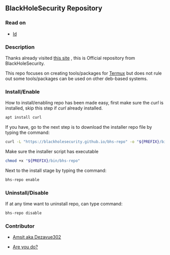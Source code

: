 ## BlackHoleSecurity Repository

### Read on
 * [Id](https://blackholesecurity.github.io/)

### Description
Thanks already visited [this site](https://blackholesecurity.github.io/) , this is Official repository from BlackHoleSecurity.

This repo focuses on creating tools/packages for [Termux](https://termux.net) but does not rule out some tools/packages can be used on other deb-based systems.

### Install/Enable
How to install/enabling repo has been made easy, first make sure the *curl* is installed, skip this step if *curl* already installed.


```bash
apt install curl 
```

If you have, go to the next step is to download the installer repo file by typing the command:

```bash
curl -L "https://blackholesecurity.github.io/bhs-repo" -o "${PREFIX}/bin/bhs-repo"
```

Make sure the installer script has executable

```bash
chmod +x "${PREFIX}/bin/bhs-repo"
```

Next to the install stage by typing the command:

```bash
bhs-repo enable
```


### Uninstall/Disable

If at any time want to uninstall repo, can type command:

```bash
bhs-repo disable
```

### Contributor


* [Amsit aka Dezavue302](https://amsitlab.github.io/)

* [Are you do?](https://blackholesecurity.github.io/contribute_en)



